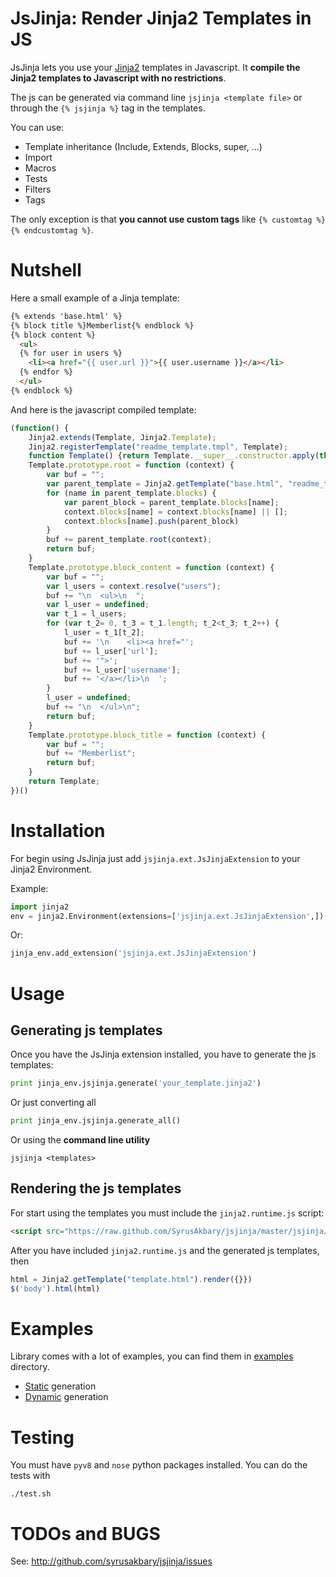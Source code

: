 JsJinja: Render Jinja2 Templates in JS
=======================================

JsJinja lets you use your [Jinja2](http://jinja.pocoo.org/) templates
in Javascript. It **compile the Jinja2 templates to Javascript with 
no restrictions**.

The js can be generated via command line `jsjinja <template file>` or through the `{% jsjinja %}` tag in the templates.

You can use:

* Template inheritance (Include, Extends, Blocks, super, ...)
* Import
* Macros
* Tests
* Filters
* Tags

The only exception is that **you cannot use custom tags** like `{% customtag %}{% endcustomtag %}`.


# Nutshell

Here a small example of a Jinja template:

```html
{% extends 'base.html' %}
{% block title %}Memberlist{% endblock %}
{% block content %}
  <ul>
  {% for user in users %}
    <li><a href="{{ user.url }}">{{ user.username }}</a></li>
  {% endfor %}
  </ul>
{% endblock %}
```

And here is the javascript compiled template:

```js
(function() {
    Jinja2.extends(Template, Jinja2.Template);
    Jinja2.registerTemplate("readme_template.tmpl", Template);
    function Template() {return Template.__super__.constructor.apply(this, arguments);};
    Template.prototype.root = function (context) {
        var buf = "";
        var parent_template = Jinja2.getTemplate("base.html", "readme_template.tmpl");
        for (name in parent_template.blocks) {
            var parent_block = parent_template.blocks[name];
            context.blocks[name] = context.blocks[name] || [];
            context.blocks[name].push(parent_block)
        }
        buf += parent_template.root(context);
        return buf;
    }
    Template.prototype.block_content = function (context) {
        var buf = "";
        var l_users = context.resolve("users");
        buf += "\n  <ul>\n  ";
        var l_user = undefined;
        var t_1 = l_users;
        for (var t_2= 0, t_3 = t_1.length; t_2<t_3; t_2++) {
            l_user = t_1[t_2];
            buf += '\n    <li><a href="';
            buf += l_user['url'];
            buf += '">';
            buf += l_user['username'];
            buf += '</a></li>\n  ';
        }
        l_user = undefined;
        buf += "\n  </ul>\n";
        return buf;
    }
    Template.prototype.block_title = function (context) {
        var buf = "";
        buf += "Memberlist";
        return buf;
    }
    return Template;
})()
```

# Installation

For begin using JsJinja just add `jsjinja.ext.JsJinjaExtension` to your Jinja2 Environment.

Example:

```python
import jinja2
env = jinja2.Environment(extensions=['jsjinja.ext.JsJinjaExtension',])
```

Or:

```python
jinja_env.add_extension('jsjinja.ext.JsJinjaExtension')
```

# Usage

## Generating js templates

Once you have the JsJinja extension installed, you have to generate the js templates:

```python
print jinja_env.jsjinja.generate('your_template.jinja2')
```

Or just converting all

```python
print jinja_env.jsjinja.generate_all()
```

Or using the **command line utility**

```
jsjinja <templates>
```


## Rendering the js templates

For start using the templates you must include the `jinja2.runtime.js` script:

```html
<script src="https://raw.github.com/SyrusAkbary/jsjinja/master/jsjinja/lib/jinja2.runtime.min.js"></script>
```

After you have included `jinja2.runtime.js` and the generated js templates, then

```js
html = Jinja2.getTemplate("template.html").render({}})
$('body').html(html)
```

# Examples

Library comes with a lot of examples, you can find them in [examples](https://github.com/SyrusAkbary/jsjinja/tree/master/examples/) directory.

* [Static](https://github.com/SyrusAkbary/jsjinja/tree/master/examples/static)  generation
* [Dynamic](https://github.com/SyrusAkbary/jsjinja/tree/master/examples/dynamic) generation


# Testing

You must have `pyv8` and `nose` python packages installed. You can do the tests with

```shell
./test.sh
```


# TODOs and BUGS

See: http://github.com/syrusakbary/jsjinja/issues
